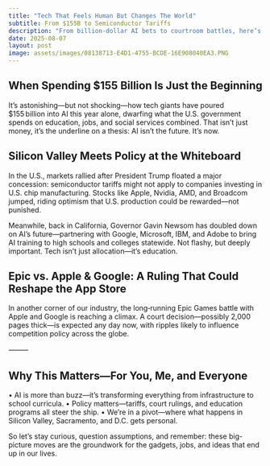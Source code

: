 ```yaml
---
title: "Tech That Feels Human But Changes The World"
subtitle: From $155B to Semiconductor Tariffs
description: "From billion-dollar AI bets to courtroom battles, here’s how today’s tech moves are rewriting tomorrow."
date: 2025-08-07
layout: post
image: assets/images/08138713-E4D1-4755-BCDE-16E908040EA3.PNG
---
```


<h2>When Spending $155 Billion Is Just the Beginning</h2>

It’s astonishing—but not shocking—how tech giants have poured $155 billion into AI this year alone, dwarfing what the U.S. government spends on education, jobs, and social services combined. That isn’t just money, it’s the underline on a thesis: AI isn’t the future. It’s now.

<h2>Silicon Valley Meets Policy at the Whiteboard</h2>

In the U.S., markets rallied after President Trump floated a major concession: semiconductor tariffs might not apply to companies investing in U.S. chip manufacturing. Stocks like Apple, Nvidia, AMD, and Broadcom jumped, riding optimism that U.S. production could be rewarded—not punished. 

Meanwhile, back in California, Governor Gavin Newsom has doubled down on AI’s future—partnering with Google, Microsoft, IBM, and Adobe to bring AI training to high schools and colleges statewide. Not flashy, but deeply important. Tech isn’t just allocation—it’s education.

<h2>Epic vs. Apple & Google: A Ruling That Could Reshape the App Store</h2>

In another corner of our industry, the long‑running Epic Games battle with Apple and Google is reaching a climax. A court decision—possibly 2,000 pages thick—is expected any day now, with ripples likely to influence competition policy across the globe.

⸻

<h2>Why This Matters—For You, Me, and Everyone</h2>
	•	AI is more than buzz—it’s transforming everything from infrastructure to school curricula.
	•	Policy matters—tariffs, court rulings, and education programs all steer the ship.
	•	We’re in a pivot—where what happens in Silicon Valley, Sacramento, and D.C. gets personal.

So let’s stay curious, question assumptions, and remember: these big-picture moves are the groundwork for the gadgets, jobs, and ideas that end up in our lives.
